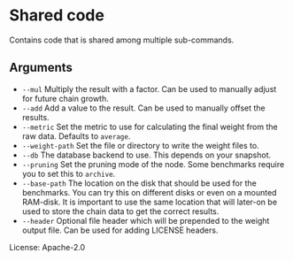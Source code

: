 # Shared code

Contains code that is shared among multiple sub-commands.

## Arguments

- `--mul` Multiply the result with a factor. Can be used to manually adjust for future chain growth.
- `--add` Add a value to the result. Can be used to manually offset the results.
- `--metric` Set the metric to use for calculating the final weight from the raw data. Defaults to `average`.
- `--weight-path` Set the file or directory to write the weight files to.
- `--db` The database backend to use. This depends on your snapshot.
- `--pruning` Set the pruning mode of the node. Some benchmarks require you to set this to `archive`.
- `--base-path` The location on the disk that should be used for the benchmarks. You can try this on different disks or
  even on a mounted RAM-disk. It is important to use the same location that will later-on be used to store the chain
  data to get the correct results.
- `--header` Optional file header which will be prepended to the weight output file. Can be used for adding LICENSE
  headers.

License: Apache-2.0

